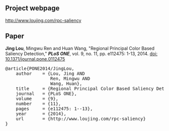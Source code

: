 Project webpage
-----------
http://www.loujing.com/rpc-saliency

Paper
------------
**Jing Lou**, Mingwu Ren and Huan Wang, "Regional Principal Color Based Saliency Detection," ***PLoS ONE***, vol. 9, no. 11, pp. e112475: 1-13, 2014. [doi: 10.1371/journal.pone.0112475](http://www.plosone.org/article/info%3Adoi%2F10.1371%2Fjournal.pone.0112475 "doi: 10.1371/journal.pone.0112475")

<pre>
@article{PONE2014/JingLou,
    author    = {Lou, Jing AND
                 Ren, Mingwu AND
                 Wang, Huan},
    title     = {Regional Principal Color Based Saliency Detection},
    journal   = {PLoS ONE},
    volume    = {9},
    number    = {11},
    pages     = {e112475: 1--13},
    year      = {2014},
    url       = {http://www.loujing.com/rpc-saliency}
}
</pre>
